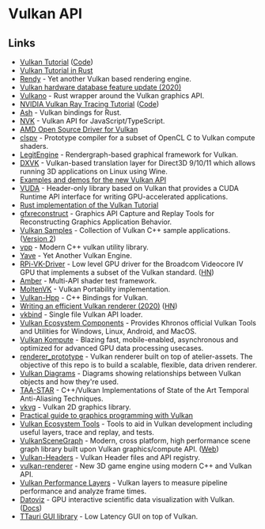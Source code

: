 # Vulkan API

## Links

* [Vulkan Tutorial](https://vulkan-tutorial.com) ([Code](https://github.com/Overv/VulkanTutorial))
* [Vulkan Tutorial in Rust](https://github.com/bwasty/vulkan-tutorial-rs)
* [Rendy](https://github.com/amethyst/rendy) - Yet another Vulkan based rendering engine.
* [Vulkan hardware database feature update (2020)](https://www.saschawillems.de/blog/2020/01/11/vulkan-hardware-database-feature-update/)
* [Vulkano](https://github.com/vulkano-rs/vulkano) - Rust wrapper around the Vulkan graphics API.
* [NVIDIA Vulkan Ray Tracing Tutorial](https://nvpro-samples.github.io/vk_raytracing_tutorial_KHR/) ([Code](https://github.com/nvpro-samples/vk_raytracing_tutorial_KHR))
* [Ash](https://github.com/MaikKlein/ash) - Vulkan bindings for Rust.
* [NVK](https://github.com/maierfelix/nvk) - Vulkan API for JavaScript/TypeScript.
* [AMD Open Source Driver for Vulkan](https://github.com/GPUOpen-Drivers/AMDVLK)
* [clspv](https://github.com/google/clspv) - Prototype compiler for a subset of OpenCL C to Vulkan compute shaders.
* [LegitEngine](https://github.com/Raikiri/LegitEngine) - Rendergraph-based graphical framework for Vulkan.
* [DXVK](https://github.com/doitsujin/dxvk) - Vulkan-based translation layer for Direct3D 9/10/11 which allows running 3D applications on Linux using Wine.
* [Examples and demos for the new Vulkan API](https://github.com/SaschaWillems/Vulkan)
* [VUDA](https://github.com/jgbit/vuda) - Header-only library based on Vulkan that provides a CUDA Runtime API interface for writing GPU-accelerated applications.
* [Rust implementation of the Vulkan Tutorial](https://github.com/unknownue/vulkan-tutorial-rust)
* [gfxreconstruct](https://github.com/LunarG/gfxreconstruct) - Graphics API Capture and Replay Tools for Reconstructing Graphics Application Behavior.
* [Vulkan Samples](https://github.com/LunarG/VulkanSamples) - Collection of Vulkan C++ sample applications. ([Version 2](https://github.com/KhronosGroup/Vulkan-Samples))
* [vpp](https://github.com/nyorain/vpp) - Modern C++ vulkan utility library.
* [Yave](https://github.com/gan74/Yave) - Yet Another Vulkan Engine.
* [RPi-VK-Driver](https://github.com/Yours3lf/rpi-vk-driver) - Low level GPU driver for the Broadcom Videocore IV GPU that implements a subset of the Vulkan standard. ([HN](https://news.ycombinator.com/item?id=23584415))
* [Amber](https://github.com/google/amber) - Multi-API shader test framework.
* [MoltenVK](https://github.com/KhronosGroup/MoltenVK) - Vulkan Portability implementation.
* [Vulkan-Hpp](https://github.com/KhronosGroup/Vulkan-Hpp) - C++ Bindings for Vulkan.
* [Writing an efficient Vulkan renderer (2020)](https://zeux.io/2020/02/27/writing-an-efficient-vulkan-renderer/) ([HN](https://news.ycombinator.com/item?id=24368353))
* [vkbind](https://github.com/mackron/vkbind) - Single file Vulkan API loader.
* [Vulkan Ecosystem Components](https://github.com/KhronosGroup/Vulkan-Tools) - Provides Khronos official Vulkan Tools and Utilities for Windows, Linux, Android, and MacOS.
* [Vulkan Kompute](https://github.com/EthicalML/vulkan-kompute) - Blazing fast, mobile-enabled, asynchronous and optimized for advanced GPU data processing usecases.
* [renderer_prototype](https://github.com/aclysma/renderer_prototype) - Vulkan renderer built on top of atelier-assets. The objective of this repo is to build a scalable, flexible, data driven renderer.
* [Vulkan Diagrams](https://github.com/David-DiGioia/vulkan-diagrams) - Diagrams showing relationships between Vulkan objects and how they're used.
* [TAA-STAR](https://github.com/cg-tuwien/TAA-STAR) - C++/Vulkan Implementations of State of the Art Temporal Anti-Aliasing Techniques.
* [vkvg](https://github.com/jpbruyere/vkvg) - Vulkan 2D graphics library.
* [Practical guide to graphics programming with Vulkan](https://vkguide.dev)
* [Vulkan Ecosystem Tools](https://github.com/LunarG/VulkanTools) - Tools to aid in Vulkan development including useful layers, trace and replay, and tests.
* [VulkanSceneGraph](https://github.com/vsg-dev/VulkanSceneGraph) - Modern, cross platform, high performance scene graph library built upon Vulkan graphics/compute API. ([Web](https://vsg-dev.github.io/VulkanSceneGraph/))
* [Vulkan-Headers](https://github.com/KhronosGroup/Vulkan-Headers) - Vulkan Header files and API registry.
* [vulkan-renderer](https://github.com/inexorgame/vulkan-renderer) - New 3D game engine using modern C++ and Vulkan API.
* [Vulkan Performance Layers](https://github.com/googlestadia/performance-layers) - Vulkan layers to measure pipeline performance and analyze frame times.
* [Datoviz](https://github.com/datoviz/datoviz) - GPU interactive scientific data visualization with Vulkan. ([Docs](https://datoviz.org))
* [TTauri GUI library](https://github.com/ttauri-project/ttauri) - Low Latency GUI on top of Vulkan.
